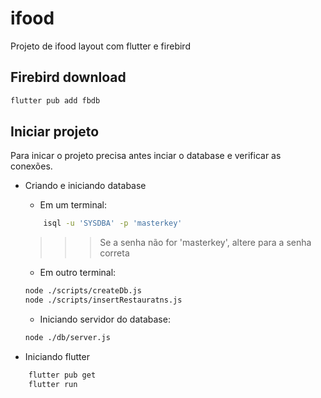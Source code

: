 # ifood

Projeto de ifood layout com flutter e firebird

## Firebird download

```bash
flutter pub add fbdb
```

## Iniciar projeto

Para inicar o projeto precisa antes inciar o database e verificar as conexões.

- Criando e iniciando database
    - Em um terminal:
    ```bash
        isql -u 'SYSDBA' -p 'masterkey'
    ```
    >>> Se a senha não for 'masterkey', altere para a senha correta
    - Em outro terminal:
    ```bash
    node ./scripts/createDb.js
    node ./scripts/insertRestauratns.js
    ```
    - Iniciando servidor do database:
    ```bash
    node ./db/server.js
    ```

- Iniciando flutter
```bash
    flutter pub get
    flutter run
```